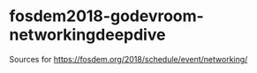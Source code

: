 # fosdem2018-godevroom-networkingdeepdive
Sources for https://fosdem.org/2018/schedule/event/networking/
